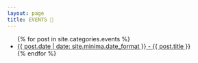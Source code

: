 ```yaml
---
layout: page
title: EVENTS 📅
---
```

<ul>
  {% for post in site.categories.events %}
    <li>
      <a href=".{{ post.url }}">{{ post.date | date: site.minima.date_format }} - {{ post.title }}</a>
    </li>
  {% endfor %}
</ul>
